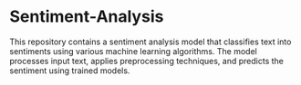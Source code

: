 # Sentiment-Analysis
This repository contains a sentiment analysis model that classifies text into sentiments using various machine learning algorithms. The model processes input text, applies preprocessing techniques, and predicts the sentiment using trained models.

